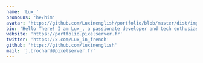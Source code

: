 ```yaml
---
name: 'Lux_'
pronouns: 'he/him'
avatar: 'https://github.com/Luxinenglish/portfolio/blob/master/dist/img/tcf.gif?raw=true'
bio: 'Hello There! I am Lux_, a passionate developer and tech enthusiast. I love exploring new technologies and sharing my knowledge with the community.'
website: 'https://portfolio.pixelserver.fr'
twitter: 'https://x.com/Lux_in_french'
github: 'https://github.com/luxinenglish'
mail: 'j.brochard@pixelserver.fr'
---
```

